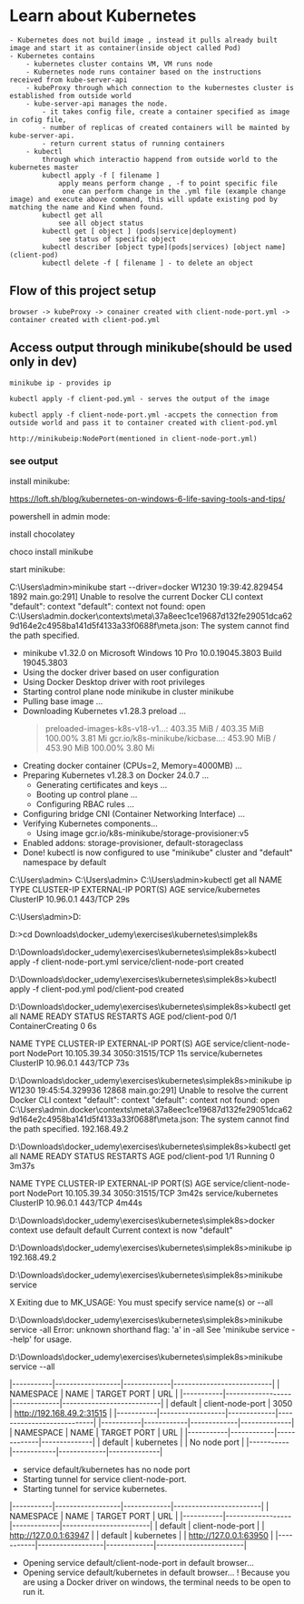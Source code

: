 # Learn about Kubernetes
    - Kubernetes does not build image , instead it pulls already built image and start it as container(inside object called Pod)
    - Kubernetes contains
        - kubernetes cluster contains VM, VM runs node
        - Kubernetes node runs container based on the instructions received from kube-server-api
        - kubeProxy through which connection to the kubernestes cluster is established from outside world
        - kube-server-api manages the node. 
            - it takes config file, create a container specified as image in cofig file, 
            - number of replicas of created containers will be mainted by kube-server-api.
            - return current status of running containers
        - kubectl
            through which interactio happend from outside world to the kubernetes master
            kubectl apply -f [ filename ]
                apply means perform change , -f to point specific file
                 one can perform change in the .yml file (example change image) and execute above command, this will update existing pod by matching the name and Kind when found.
            kubectl get all
                see all object status
            kubectl get [ object ] (pods|service|deployment)
                see status of specific object
            kubectl describer [object type](pods|services) [object name](client-pod)
            kubectl delete -f [ filename ] - to delete an object
## Flow of this project setup
    browser -> kubeProxy -> conainer created with client-node-port.yml -> container created with client-pod.yml


## Access output through minikube(should be used only in dev)
    minikube ip - provides ip

    kubectl apply -f client-pod.yml - serves the output of the image

    kubectl apply -f client-node-port.yml -accpets the connection from outside world and pass it to container created with client-pod.yml

    http://minikubeip:NodePort(mentioned in client-node-port.yml)



### see output
install minikube:

https://loft.sh/blog/kubernetes-on-windows-6-life-saving-tools-and-tips/

powershell in admin mode:

install chocolatey

choco install minikube

start minikube:

C:\Users\admin>minikube start --driver=docker
W1230 19:39:42.829454    1892 main.go:291] Unable to resolve the current Docker CLI context "default": context "default": context not found: open C:\Users\admin\.docker\contexts\meta\37a8eec1ce19687d132fe29051dca629d164e2c4958ba141d5f4133a33f0688f\meta.json: The system cannot find the path specified.
* minikube v1.32.0 on Microsoft Windows 10 Pro 10.0.19045.3803 Build 19045.3803
* Using the docker driver based on user configuration
* Using Docker Desktop driver with root privileges
* Starting control plane node minikube in cluster minikube
* Pulling base image ...
* Downloading Kubernetes v1.28.3 preload ...
    > preloaded-images-k8s-v18-v1...:  403.35 MiB / 403.35 MiB  100.00% 3.81 Mi
    > gcr.io/k8s-minikube/kicbase...:  453.90 MiB / 453.90 MiB  100.00% 3.80 Mi
* Creating docker container (CPUs=2, Memory=4000MB) ...
* Preparing Kubernetes v1.28.3 on Docker 24.0.7 ...
  - Generating certificates and keys ...
  - Booting up control plane ...
  - Configuring RBAC rules ...
* Configuring bridge CNI (Container Networking Interface) ...
* Verifying Kubernetes components...
  - Using image gcr.io/k8s-minikube/storage-provisioner:v5
* Enabled addons: storage-provisioner, default-storageclass
* Done! kubectl is now configured to use "minikube" cluster and "default" namespace by default

C:\Users\admin>
C:\Users\admin>
C:\Users\admin>kubectl get all
NAME                 TYPE        CLUSTER-IP   EXTERNAL-IP   PORT(S)   AGE
service/kubernetes   ClusterIP   10.96.0.1    <none>        443/TCP   29s

C:\Users\admin>D:

D:\>cd Downloads\docker_udemy\exercises\kubernetes\simplek8s

D:\Downloads\docker_udemy\exercises\kubernetes\simplek8s>kubectl apply -f client-node-port.yml
service/client-node-port created

D:\Downloads\docker_udemy\exercises\kubernetes\simplek8s>kubectl apply -f client-pod.yml
pod/client-pod created

D:\Downloads\docker_udemy\exercises\kubernetes\simplek8s>kubectl get all
NAME             READY   STATUS              RESTARTS   AGE
pod/client-pod   0/1     ContainerCreating   0          6s

NAME                       TYPE        CLUSTER-IP     EXTERNAL-IP   PORT(S)          AGE
service/client-node-port   NodePort    10.105.39.34   <none>        3050:31515/TCP   11s
service/kubernetes         ClusterIP   10.96.0.1      <none>        443/TCP          73s

D:\Downloads\docker_udemy\exercises\kubernetes\simplek8s>minikube ip
W1230 19:45:54.329936   12868 main.go:291] Unable to resolve the current Docker CLI context "default": context "default": context not found: open C:\Users\admin\.docker\contexts\meta\37a8eec1ce19687d132fe29051dca629d164e2c4958ba141d5f4133a33f0688f\meta.json: The system cannot find the path specified.
192.168.49.2

D:\Downloads\docker_udemy\exercises\kubernetes\simplek8s>kubectl get all
NAME             READY   STATUS    RESTARTS   AGE
pod/client-pod   1/1     Running   0          3m37s

NAME                       TYPE        CLUSTER-IP     EXTERNAL-IP   PORT(S)          AGE
service/client-node-port   NodePort    10.105.39.34   <none>        3050:31515/TCP   3m42s
service/kubernetes         ClusterIP   10.96.0.1      <none>        443/TCP          4m44s

D:\Downloads\docker_udemy\exercises\kubernetes\simplek8s>docker context use default
default
Current context is now "default"

D:\Downloads\docker_udemy\exercises\kubernetes\simplek8s>minikube ip
192.168.49.2

D:\Downloads\docker_udemy\exercises\kubernetes\simplek8s>minikube service

X Exiting due to MK_USAGE: You must specify service name(s) or --all


D:\Downloads\docker_udemy\exercises\kubernetes\simplek8s>minikube service -all
Error: unknown shorthand flag: 'a' in -all
See 'minikube service --help' for usage.

D:\Downloads\docker_udemy\exercises\kubernetes\simplek8s>minikube service --all

|-----------|------------------|-------------|---------------------------|
| NAMESPACE |       NAME       | TARGET PORT |            URL            |
|-----------|------------------|-------------|---------------------------|
| default   | client-node-port |        3050 | http://192.168.49.2:31515 |
|-----------|------------------|-------------|---------------------------|
|-----------|------------|-------------|--------------|
| NAMESPACE |    NAME    | TARGET PORT |     URL      |
|-----------|------------|-------------|--------------|
| default   | kubernetes |             | No node port |
|-----------|------------|-------------|--------------|
* service default/kubernetes has no node port
* Starting tunnel for service client-node-port.
* Starting tunnel for service kubernetes.

|-----------|------------------|-------------|------------------------|
| NAMESPACE |       NAME       | TARGET PORT |          URL           |
|-----------|------------------|-------------|------------------------|
| default   | client-node-port |             | http://127.0.0.1:63947 |
| default   | kubernetes       |             | http://127.0.0.1:63950 |
|-----------|------------------|-------------|------------------------|
* Opening service default/client-node-port in default browser...
* Opening service default/kubernetes in default browser...
! Because you are using a Docker driver on windows, the terminal needs to be open to run it.

